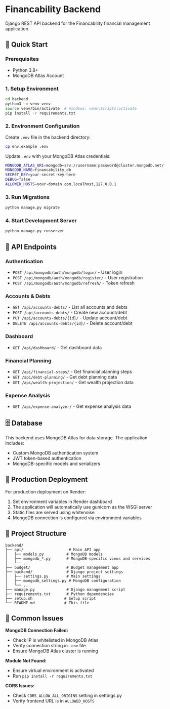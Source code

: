 # Financability Backend

Django REST API backend for the Financability financial management application.

## 🚀 Quick Start

### Prerequisites
- Python 3.8+
- MongoDB Atlas Account

### 1. Setup Environment
```bash
cd backend
python3 -m venv venv
source venv/bin/activate  # Windows: venv\Scripts\activate
pip install -r requirements.txt
```

### 2. Environment Configuration
Create `.env` file in the backend directory:
```bash
cp env.example .env
```

Update `.env` with your MongoDB Atlas credentials:
```bash
MONGODB_ATLAS_URI=mongodb+srv://username:password@cluster.mongodb.net/?retryWrites=true&w=majority
MONGODB_NAME=financability_db
SECRET_KEY=your-secret-key-here
DEBUG=false
ALLOWED_HOSTS=your-domain.com,localhost,127.0.0.1
```

### 3. Run Migrations
```bash
python manage.py migrate
```

### 4. Start Development Server
```bash
python manage.py runserver
```

## 🔧 API Endpoints

### Authentication
- `POST /api/mongodb/auth/mongodb/login/` - User login
- `POST /api/mongodb/auth/mongodb/register/` - User registration
- `POST /api/mongodb/auth/mongodb/refresh/` - Token refresh

### Accounts & Debts
- `GET /api/accounts-debts/` - List all accounts and debts
- `POST /api/accounts-debts/` - Create new account/debt
- `PUT /api/accounts-debts/{id}/` - Update account/debt
- `DELETE /api/accounts-debts/{id}/` - Delete account/debt

### Dashboard
- `GET /api/dashboard/` - Get dashboard data

### Financial Planning
- `GET /api/financial-steps/` - Get financial planning steps
- `GET /api/debt-planning/` - Get debt planning data
- `GET /api/wealth-projection/` - Get wealth projection data

### Expense Analysis
- `GET /api/expense-analyzer/` - Get expense analysis data

## 🗄️ Database

This backend uses MongoDB Atlas for data storage. The application includes:
- Custom MongoDB authentication system
- JWT token-based authentication
- MongoDB-specific models and serializers

## 🚀 Production Deployment

For production deployment on Render:

1. Set environment variables in Render dashboard
2. The application will automatically use gunicorn as the WSGI server
3. Static files are served using whitenoise
4. MongoDB connection is configured via environment variables

## 📁 Project Structure

```
backend/
├── api/                    # Main API app
│   ├── models.py          # MongoDB models
│   ├── mongodb_*.py       # MongoDB-specific views and services
│   └── ...
├── budget/                # Budget management app
├── backend/               # Django project settings
│   ├── settings.py        # Main settings
│   ├── mongodb_settings.py # MongoDB configuration
│   └── ...
├── manage.py              # Django management script
├── requirements.txt       # Python dependencies
├── setup.sh              # Setup script
└── README.md             # This file
```

## 🐛 Common Issues

**MongoDB Connection Failed:**
- Check IP is whitelisted in MongoDB Atlas
- Verify connection string in `.env` file
- Ensure MongoDB Atlas cluster is running

**Module Not Found:**
- Ensure virtual environment is activated
- Run `pip install -r requirements.txt`

**CORS Issues:**
- Check `CORS_ALLOW_ALL_ORIGINS` setting in settings.py
- Verify frontend URL is in `ALLOWED_HOSTS`
